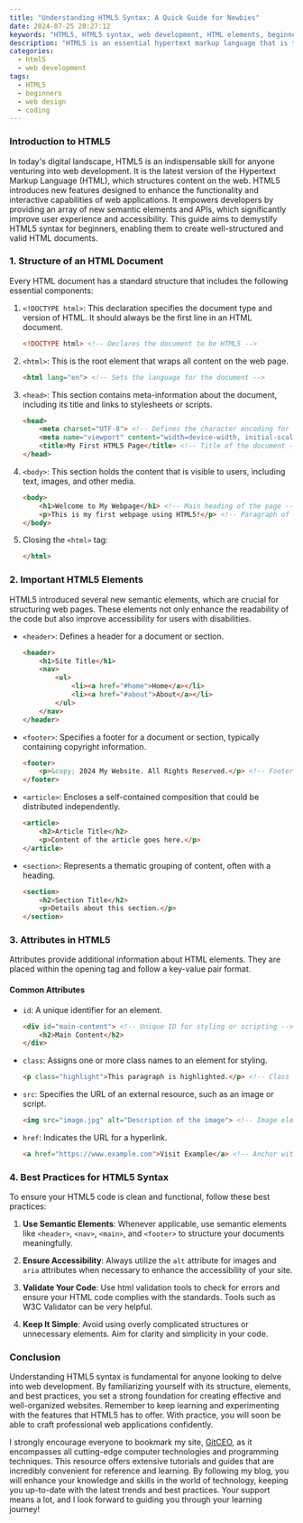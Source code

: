 ```yaml
---
title: "Understanding HTML5 Syntax: A Quick Guide for Newbies"
date: 2024-07-25 20:27:12
keywords: "HTML5, HTML5 syntax, web development, HTML elements, beginner guide"
description: "HTML5 is an essential hypertext markup language that is the foundation of web development. Understanding its syntax is crucial for any aspiring web developer or designer. HTML5 introduced several new features and changes that can enhance web applications and improve the user experience. This article aims to provide a comprehensive guide on HTML5 syntax, tailored for those who are new to web development. We will explore the core components of HTML5, including its elements, attributes, and semantic structure. Moreover, practical examples will be provided to help visualize the concepts being discussed. By the end of this guide, readers should feel more confident in using HTML5 for their own projects."
categories:
  - html5
  - web development
tags:
  - HTML5
  - beginners
  - web design
  - coding
---
```


### Introduction to HTML5

In today's digital landscape, HTML5 is an indispensable skill for anyone venturing into web development. It is the latest version of the Hypertext Markup Language (HTML), which structures content on the web. HTML5 introduces new features designed to enhance the functionality and interactive capabilities of web applications. It empowers developers by providing an array of new semantic elements and APIs, which significantly improve user experience and accessibility. This guide aims to demystify HTML5 syntax for beginners, enabling them to create well-structured and valid HTML documents. 

<!-- more -->

### 1. Structure of an HTML Document

Every HTML document has a standard structure that includes the following essential components:

1. `<!DOCTYPE html>`: This declaration specifies the document type and version of HTML. It should always be the first line in an HTML document.
   
   ```html
   <!DOCTYPE html> <!-- Declares the document to be HTML5 -->
   ```

2. `<html>`: This is the root element that wraps all content on the web page.

   ```html
   <html lang="en"> <!-- Sets the language for the document -->
   ```

3. `<head>`: This section contains meta-information about the document, including its title and links to stylesheets or scripts.

   ```html
   <head>
       <meta charset="UTF-8"> <!-- Defines the character encoding for the document -->
       <meta name="viewport" content="width=device-width, initial-scale=1.0"> <!-- Ensures responsive design -->
       <title>My First HTML5 Page</title> <!-- Title of the document -->
   </head>
   ```

4. `<body>`: This section holds the content that is visible to users, including text, images, and other media.

   ```html
   <body>
       <h1>Welcome to My Webpage</h1> <!-- Main heading of the page -->
       <p>This is my first webpage using HTML5!</p> <!-- Paragraph of text -->
   </body>
   ```

5. Closing the `<html>` tag:

   ```html
   </html>
   ```

### 2. Important HTML5 Elements

HTML5 introduced several new semantic elements, which are crucial for structuring web pages. These elements not only enhance the readability of the code but also improve accessibility for users with disabilities.

- `<header>`: Defines a header for a document or section.
  
  ```html
  <header>
      <h1>Site Title</h1>
      <nav>
          <ul>
              <li><a href="#home">Home</a></li>
              <li><a href="#about">About</a></li>
          </ul>
      </nav>
  </header>
  ```

- `<footer>`: Specifies a footer for a document or section, typically containing copyright information.

  ```html
  <footer>
      <p>&copy; 2024 My Website. All Rights Reserved.</p> <!-- Footer with copyright -->
  </footer>
  ```

- `<article>`: Encloses a self-contained composition that could be distributed independently.

  ```html
  <article>
      <h2>Article Title</h2>
      <p>Content of the article goes here.</p>
  </article>
  ```

- `<section>`: Represents a thematic grouping of content, often with a heading.

  ```html
  <section>
      <h2>Section Title</h2>
      <p>Details about this section.</p>
  </section>
  ```

### 3. Attributes in HTML5

Attributes provide additional information about HTML elements. They are placed within the opening tag and follow a key-value pair format.

#### Common Attributes

- `id`: A unique identifier for an element.
  
  ```html
  <div id="main-content"> <!-- Unique ID for styling or scripting -->
      <h2>Main Content</h2>
  </div>
  ```

- `class`: Assigns one or more class names to an element for styling.
  
  ```html
  <p class="highlight">This paragraph is highlighted.</p> <!-- Class for CSS targeting -->
  ```

- `src`: Specifies the URL of an external resource, such as an image or script.

  ```html
  <img src="image.jpg" alt="Description of the image"> <!-- Image element with source -->
  ```

- `href`: Indicates the URL for a hyperlink.
  
  ```html
  <a href="https://www.example.com">Visit Example</a> <!-- Anchor with a hyperlink -->
  ```

### 4. Best Practices for HTML5 Syntax

To ensure your HTML5 code is clean and functional, follow these best practices:

1. **Use Semantic Elements**: Whenever applicable, use semantic elements like `<header>`, `<nav>`, `<main>`, and `<footer>` to structure your documents meaningfully.
  
2. **Ensure Accessibility**: Always utilize the `alt` attribute for images and `aria` attributes when necessary to enhance the accessibility of your site.

3. **Validate Your Code**: Use html validation tools to check for errors and ensure your HTML code complies with the standards. Tools such as W3C Validator can be very helpful.

4. **Keep It Simple**: Avoid using overly complicated structures or unnecessary elements. Aim for clarity and simplicity in your code.

### Conclusion

Understanding HTML5 syntax is fundamental for anyone looking to delve into web development. By familiarizing yourself with its structure, elements, and best practices, you set a strong foundation for creating effective and well-organized websites. Remember to keep learning and experimenting with the features that HTML5 has to offer. With practice, you will soon be able to craft professional web applications confidently.

I strongly encourage everyone to bookmark my site, [GitCEO](https://gitceo.com), as it encompasses all cutting-edge computer technologies and programming techniques. This resource offers extensive tutorials and guides that are incredibly convenient for reference and learning. By following my blog, you will enhance your knowledge and skills in the world of technology, keeping you up-to-date with the latest trends and best practices. Your support means a lot, and I look forward to guiding you through your learning journey!